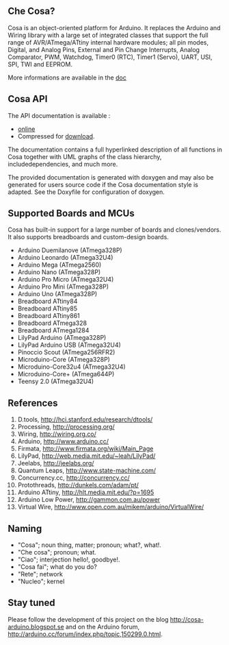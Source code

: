 Che Cosa?
---------

Cosa is an object-oriented platform for Arduino. It replaces the Arduino
and Wiring library with a large set of integrated classes that support 
the full range of AVR/ATmega/ATtiny internal hardware modules; all pin
modes, Digital, and Analog Pins, External and Pin Change Interrupts,
Analog Comparator, PWM, Watchdog, Timer0 (RTC), Timer1 (Servo), UART, USI,
SPI, TWI and EEPROM.

More informations are available in the [doc](./doc)

Cosa API
--------

The API documentation is available :

* [online](http://dl.dropbox.com/u/993383/Cosa/doc/html/index.html)
* Compressed for [download](http://dl.dropbox.com/u/993383/Cosa/doc.zip).

The documentation contains a full hyperlinked description of all functions
in Cosa together with UML graphs of the class hierarchy, includedependencies,
and much more. 

The provided documentation is generated with doxygen and may also be
generated for users source code if the Cosa documentation style is
adapted. See the Doxyfile for configuration of doxygen. 

Supported Boards and MCUs
-------------------------

Cosa has built-in support for a large number of boards and
clones/vendors. It also supports breadboards and custom-design
boards. 

* Arduino Duemilanove (ATmega328P)
* Arduino Leonardo (ATmega32U4)
* Arduino Mega (ATmega2560)
* Arduino Nano (ATmega328P)
* Arduino Pro Micro (ATmega32U4)
* Arduino Pro Mini (ATmega328P)
* Arduino Uno (ATmega328P)
* Breadboard ATtiny84
* Breadboard ATtiny85
* Breadboard ATtiny861
* Breadboard ATmega328
* Breadboard ATmega1284
* LilyPad Arduino (ATmega328P)
* LilyPad Arduino USB (ATmega32U4)
* Pinoccio Scout (ATmega256RFR2)
* Microduino-Core (ATmega328P)
* Microduino-Core32u4 (ATmega32U4)
* Microduino-Core+ (ATmega644P)
* Teensy 2.0 (ATmega32U4)

References
----------

1. D.tools, http://hci.stanford.edu/research/dtools/
2. Processing, http://processing.org/
3. Wiring, http://wiring.org.co/
4. Arduino, http://www.arduino.cc/
5. Firmata, http://www.firmata.org/wiki/Main_Page
6. LilyPad, http://web.media.mit.edu/~leah/LilyPad/
7. Jeelabs, http://jeelabs.org/
8. Quantum Leaps, http://www.state-machine.com/
9. Concurrency.cc, http://concurrency.cc/
10. Protothreads, http://dunkels.com/adam/pt/
11. Arduino ATtiny, http://hlt.media.mit.edu/?p=1695
12. Arduino Low Power, http://gammon.com.au/power
13. Virtual Wire, http://www.open.com.au/mikem/arduino/VirtualWire/

Naming
------

* "Cosa"; noun thing, matter; pronoun; what?, what!. 
* "Che cosa"; pronoun; what. 
* "Ciao"; interjection hello!, goodbye!. 
* "Cosa fai"; what do you do?
* "Rete"; network
* "Nucleo"; kernel

Stay tuned
----------

Please follow the development of this project on the blog 
http://cosa-arduino.blogspot.se and on the Arduino forum,
http://arduino.cc/forum/index.php/topic,150299.0.html.    
